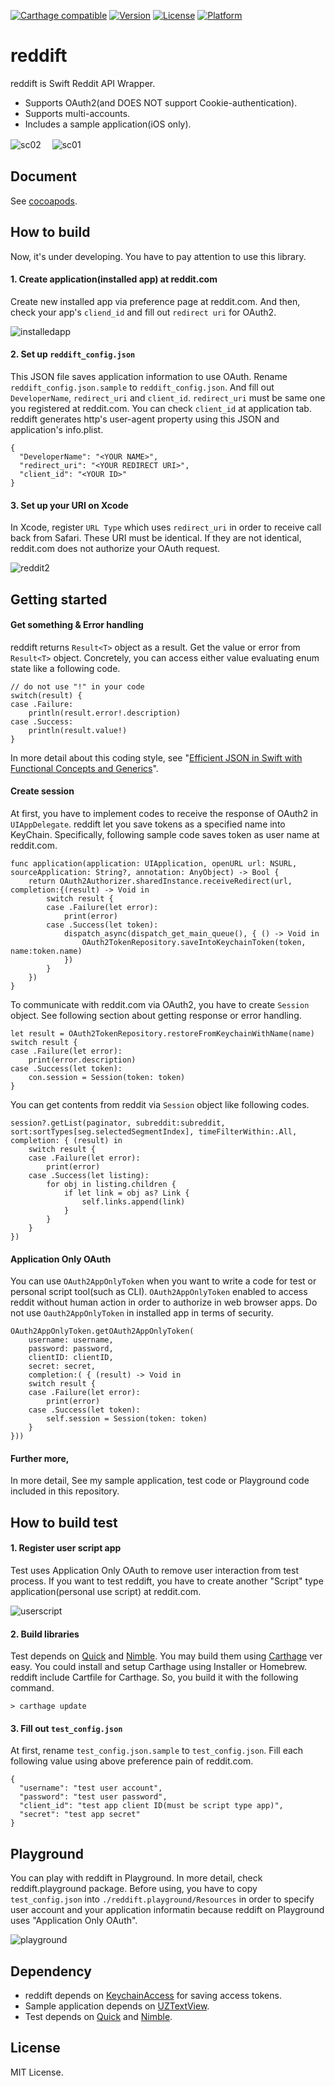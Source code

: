 [![Carthage compatible](https://img.shields.io/badge/Carthage-compatible-4BC51D.svg?style=flat)](https://github.com/Carthage/Carthage)
[![Version](http://img.shields.io/cocoapods/v/reddift.svg?style=flat)](http://cocoadocs.org/docsets/reddift)
[![License](https://img.shields.io/cocoapods/l/reddift.svg?style=flat)](http://cocoadocs.org/docsets/reddift)
[![Platform](https://img.shields.io/cocoapods/p/reddift.svg?style=flat)](http://cocoadocs.org/docsets/reddift)

# reddift
reddift is Swift Reddit API Wrapper.

 * Supports OAuth2(and DOES NOT support Cookie-authentication).
 * Supports multi-accounts.
 * Includes a sample application(iOS only).

![sc02](https://cloud.githubusercontent.com/assets/33768/7570674/e68381c0-f84c-11e4-914b-532f9fd06e19.png)　
![sc01](https://cloud.githubusercontent.com/assets/33768/7570673/e653f39c-f84c-11e4-98c7-2c3e9ef872ad.png)

## Document

See [cocoapods](http://cocoadocs.org/docsets/reddift/).

## How to build

Now, it's under developing.
You have to pay attention to use this library.

#### 1. Create application(installed app) at reddit.com

Create new installed app via preference page at reddit.com.
And then, check your app's ```cliend_id``` and fill out ```redirect uri``` for OAuth2.

![installedapp](https://cloud.githubusercontent.com/assets/33768/7569703/7aa0cd84-f845-11e4-8860-2c953c9522a2.png)

#### 2. Set up ````reddift_config.json````

This JSON file saves application information to use OAuth.
Rename ```reddift_config.json.sample``` to ```reddift_config.json```.
And fill out ```DeveloperName```, ```redirect_uri``` and ```client_id```. 
```redirect_uri``` must be same one you registered at reddit.com.
You can check ```client_id``` at application tab.
reddift generates http's user-agent property using this JSON and application's info.plist.

    {
      "DeveloperName": "<YOUR NAME>",
      "redirect_uri": "<YOUR REDIRECT URI>",
      "client_id": "<YOUR ID>"
    }

#### 3. Set up your URI on Xcode

In Xcode, register ```URL Type``` which uses ```redirect_uri``` in order to receive call back from Safari.
These URI must be identical.
If they are not identical, reddit.com does not authorize your OAuth request.

![reddit2](https://cloud.githubusercontent.com/assets/33768/7277677/52a1d1f0-e94c-11e4-9125-18c3acf13c0b.png)

## Getting started

#### Get something & Error handling

reddift returns ```Result<T>``` object as a result.
Get the value or error from ```Result<T>``` object.
Concretely, you can access either value evaluating enum state like a following code.

    
    // do not use "!" in your code
    switch(result) {
    case .Failure: 
        println(result.error!.description)
    case .Success:
        println(result.value!)
    }
    
In more detail about this coding style, see "[Efficient JSON in Swift with Functional Concepts and Generics](https://robots.thoughtbot.com/efficient-json-in-swift-with-functional-concepts-and-generics)".

#### Create session

At first, you have to implement codes to receive the response of OAuth2 in ```UIAppDelegate```.
reddift let you save tokens as a specified name into KeyChain.
Specifically, following sample code saves token as user name at reddit.com.

    func application(application: UIApplication, openURL url: NSURL, sourceApplication: String?, annotation: AnyObject) -> Bool {
        return OAuth2Authorizer.sharedInstance.receiveRedirect(url, completion:{(result) -> Void in
            switch result {
            case .Failure(let error):
                print(error)
            case .Success(let token):
                dispatch_async(dispatch_get_main_queue(), { () -> Void in
                    OAuth2TokenRepository.saveIntoKeychainToken(token, name:token.name)
                })
            }
        })
    }

To communicate with reddit.com via OAuth2, you have to create ```Session``` object.
See following section about getting response or error handling.

	let result = OAuth2TokenRepository.restoreFromKeychainWithName(name)
	switch result {
	case .Failure(let error):
	    print(error.description)
	case .Success(let token):
	    con.session = Session(token: token)
	}
    
You can get contents from reddit via ```Session``` object like following codes.

    session?.getList(paginator, subreddit:subreddit, sort:sortTypes[seg.selectedSegmentIndex], timeFilterWithin:.All, completion: { (result) in
        switch result {
        case .Failure(let error):
            print(error)
        case .Success(let listing):
            for obj in listing.children {
                if let link = obj as? Link {
                    self.links.append(link)
                }
            }
        }
    })

#### Application Only OAuth

You can use ```OAuth2AppOnlyToken``` when you want to write a code for test or personal script tool(such as CLI).
```OAuth2AppOnlyToken``` enabled to access reddit without human action in order to authorize in web browser apps.
Do not use ```Oauth2AppOnlyToken``` in installed app in terms of security.

    OAuth2AppOnlyToken.getOAuth2AppOnlyToken(
        username: username,
        password: password,
        clientID: clientID,
        secret: secret,
        completion:( { (result) -> Void in
        switch result {
        case .Failure(let error):
            print(error)
        case .Success(let token):
            self.session = Session(token: token)
        }
    }))

#### Further more,

In more detail, See my sample application, test code or Playground code included in this repository.

## How to build test

#### 1. Register user script app

Test uses Application Only OAuth to remove user interaction from test process.
If you want to test reddift, you have to create another "Script" type application(personal use script) at reddit.com.

![userscript](https://cloud.githubusercontent.com/assets/33768/7569704/7ad7bf10-f845-11e4-8e10-89487a65d5d4.png)

#### 2. Build libraries

Test depends on [Quick](https://github.com/Quick/Quick) and [Nimble](https://github.com/Quick/Nimble).
You may build them using [Carthage](https://github.com/Carthage/Carthage) ver easy.
You could install and setup Carthage using Installer or Homebrew.
reddift include Cartfile for Carthage.
So, you build it with the following command.

    > carthage update
    
#### 3. Fill out ````test_config.json````

At first, rename ````test_config.json.sample```` to ````test_config.json````.
Fill each following value using above preference pain of reddit.com.

    {
      "username": "test user account",
      "password": "test user password",
      "client_id": "test app client ID(must be script type app)",
      "secret": "test app secret"
    }

## Playground

You can play with reddift in Playground.
In more detail, check reddift.playground package.
Before using, you have to copy ```test_config.json``` into ```./reddift.playground/Resources``` in order to specify user account and your application informatin because reddift on Playground uses "Application Only OAuth".

![playground](https://cloud.githubusercontent.com/assets/33768/7865908/e14d47b0-05a6-11e5-9799-a1cc9aa53428.png)

## Dependency

* reddift depends on [KeychainAccess](https://github.com/kishikawakatsumi/KeychainAccess) for saving access tokens.
* Sample application depends on [UZTextView](https://github.com/sonsongithub/UZTextView.git).
* Test depends on [Quick](https://github.com/Quick/Quick) and [Nimble](https://github.com/Quick/Nimble).

## License

MIT License.

